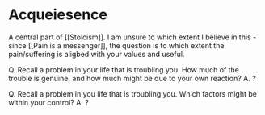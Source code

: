 # Acqueiesence
A central part of [[Stoicism]]. I am unsure to which extent  I believe in this - since [[Pain is a messenger]], the question is to which extent the pain/suffering is aligbed with your values and useful.


Q. Recall a problem in your life that is troubling you. How much of the trouble is genuine, and how much might be due to your own reaction?
A. ?

Q. Recall a problem in you life that is troubling you. Which factors might be within your control?
A. ?

<!-- {BearID:A5DADB38-EF62-4868-A2C5-8433858A2C56-7289-000006F2B56557F8} -->
